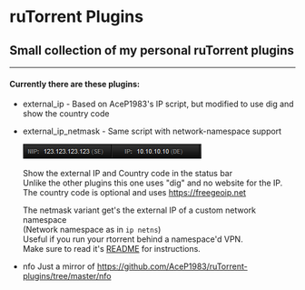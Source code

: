 
# ruTorrent Plugins
## Small collection of my personal ruTorrent plugins
---
#### Currently there are these plugins:

- external_ip - Based on AceP1983's IP script, but modified to use dig and show the country code  
- external_ip_netmask - Same script with network-namespace support  

  ![screenshot](/dist/ext_ip_screenshot.png?raw=true "screenshot")  

	Show the external IP and Country code in the status bar  
	Unlike the other plugins this one uses "dig" and no website for the IP.  
	The country code is optional and uses https://freegeoip.net

	The netmask variant get's the external IP of a custom network namespace  
	(Network namespace as in `ip netns`)  
	Useful if you run your rtorrent behind a namespace'd VPN.  
	Make sure to read it's [README](/external_ip_netmask/README.md) for instructions.

- nfo
  Just a mirror of https://github.com/AceP1983/ruTorrent-plugins/tree/master/nfo

